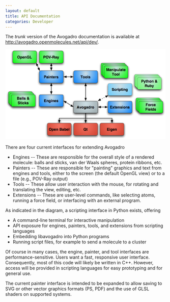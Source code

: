 ```yaml
---
layout: default
title: API Documentation
categories: Developer
---
```




The *trunk* version of the Avogadro documentation is available at <http://avogadro.openmolecules.net/api/dev/>.

![](/images/Architecture.png)

There are four current interfaces for extending Avogadro

-   Engines -- These are responsible for the overall style of a rendered molecule: balls and sticks, van der Waals spheres, protein ribbons, etc.
-   Painters -- These are responsible for "painting" graphics and text from engines and tools, either to the screen (the default OpenGL view) or to a file (e.g., POV-Ray output)
-   Tools -- These allow user interaction with the mouse, for rotating and translating the view, editing, etc.
-   Extensions -- These are user-level commands, like selecting atoms, running a force field, or interfacing with an external program.



As indicated in the diagram, a scripting interface in Python exists, offering

-   A command-line terminal for interactive manipulation
-   API exposure for engines, painters, tools, and extensions from scripting languages
-   Embedding libavogadro into Python programs
-   Running script files, for example to send a molecule to a cluster

Of course in many cases, the engine, painter, and tool interfaces are performance-sensitive. Users want a fast, responsive user interface. Consequently, most of this code will likely be written in C++. However, access will be provided in scripting languages for easy prototyping and for general use.



The current painter interface is intended to be expanded to allow saving to SVG or other vector graphics formats (PS, PDF) and the use of GLSL shaders on supported systems.



